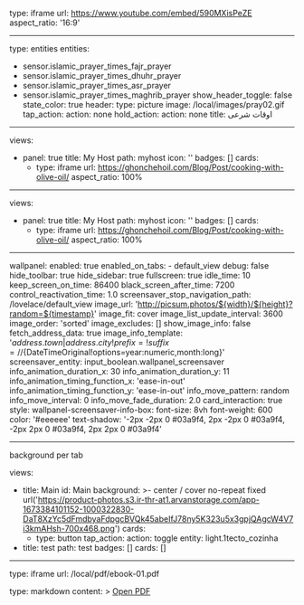 type: iframe
url: https://www.youtube.com/embed/590MXisPeZE
aspect_ratio: '16:9'


----


type: entities
entities:
  - sensor.islamic_prayer_times_fajr_prayer
  - sensor.islamic_prayer_times_dhuhr_prayer
  - sensor.islamic_prayer_times_asr_prayer
  - sensor.islamic_prayer_times_maghrib_prayer
show_header_toggle: false
state_color: true
header:
  type: picture
  image: /local/images/pray02.gif
  tap_action:
    action: none
  hold_action:
    action: none
title: اوقات شرعی

----






views:
  - panel: true
    title: My Host
    path: myhost
    icon: ''
    badges: []
    cards:
      - type: iframe
        url: https://ghonchehoil.com/Blog/Post/cooking-with-olive-oil/
        aspect_ratio: 100%


----



views:
  - panel: true
    title: My Host
    path: myhost
    icon: ''
    badges: []
    cards:
      - type: iframe
        url: https://ghonchehoil.com/Blog/Post/cooking-with-olive-oil/
        aspect_ratio: 100%





----


wallpanel:
  enabled: true
  enabled_on_tabs:
    - default_view
  debug: false
  hide_toolbar: true
  hide_sidebar: true
  fullscreen: true
  idle_time: 10
  keep_screen_on_time: 86400
  black_screen_after_time: 7200
  control_reactivation_time: 1.0
  screensaver_stop_navigation_path: /lovelace/default_view
  image_url: 'http://picsum.photos/${width}/${height}?random=${timestamp}'
  image_fit: cover
  image_list_update_interval: 3600
  image_order: 'sorted'
  image_excludes: []
  show_image_info: false
  fetch_address_data: true
  image_info_template: '${address.town|address.city!prefix=!suffix= // }${DateTimeOriginal!options=year:numeric,month:long}'
  screensaver_entity: input_boolean.wallpanel_screensaver
  info_animation_duration_x: 30
  info_animation_duration_y: 11
  info_animation_timing_function_x: 'ease-in-out'
  info_animation_timing_function_y: 'ease-in-out'
  info_move_pattern: random
  info_move_interval: 0
  info_move_fade_duration: 2.0
  card_interaction: true
  style:
    wallpanel-screensaver-info-box:
      font-size: 8vh
      font-weight: 600
      color: '#eeeeee'
      text-shadow: '-2px -2px 0 #03a9f4, 2px -2px 0 #03a9f4, -2px 2px 0 #03a9f4, 2px 2px 0 #03a9f4'

----

background per tab


views:
  - title: Main
    id: Main
    background: >-
      center / cover no-repeat fixed
      url('https://product-photos.s3.ir-thr-at1.arvanstorage.com/app-1673384101152-1000322830-DaT8XzYc5dFmdbyaFdpgcBVQk45abeIfJ78ny5K323u5x3gpjQAgcW4V7i3kmAHsh-700x468.png')
    cards:
      - type: button
        tap_action:
          action: toggle
        entity: light.1tecto_cozinha
  - title: test
    path: test
    badges: []
    cards: []








----

type: iframe
url: /local/pdf/ebook-01.pdf


type: markdown
content: >
  [Open PDF](/local/pdf/ebook-01.pdf)



